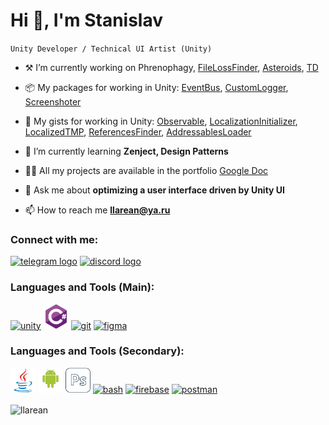 <h1>Hi 👋, I'm Stanislav</h1>
<code>Unity Developer / Technical UI Artist (Unity)</code>

- ⚒️ I’m currently working on Phrenophagy, [FileLossFinder](https://github.com/LLarean/file-loss-finder), [Asteroids](https://github.com/LLarean/asteroids), [TD](https://github.com/LLarean/tower-defense)

- 📦 My packages for working in Unity: [EventBus](https://github.com/LLarean/EventBus), [CustomLogger](https://github.com/LLarean/custom-logger), [Screenshoter](https://github.com/LLarean/screenshoter)
  
- 📝 My gists for working in Unity: [Observable](https://gist.github.com/LLarean/617d3f381f87d981766f14456f130df0), [LocalizationInitializer](https://gist.github.com/LLarean/41fec4b20fcaa7a80f93444d0cc9eecb), [LocalizedTMP](https://gist.github.com/LLarean/0470e67c14834c3f48aa83d42d1ea411), [ReferencesFinder](https://gist.github.com/LLarean/a90401328c7b68226f39dce617ed75a3), [AddressablesLoader](https://gist.github.com/LLarean/bcb2bde1c636359a1c8c51bd4bbf4b33)

- 🔭 I’m currently learning **Zenject, Design Patterns**

- 👨‍💻 All my projects are available in the portfolio [Google Doc](https://docs.google.com/document/d/1pV2Q1CSyFahF9vk5LyWV170xebb6ZHZVMJvsSU0c_gc/edit?usp=sharing)

- 💬 Ask me about **optimizing a user interface driven by Unity UI**

- 📫 How to reach me **llarean@ya.ru**

<h3 align="left">Connect with me:</h3>
<p align="left">
  <a href="https://t.me/llarean" target="_blank"><img src="https://img.shields.io/static/v1?message=Telegram&logo=telegram&label=&color=2CA5E0&logoColor=white&labelColor=&style=for-the-badge" height="25" alt="telegram logo"/></a>
  <a href="https://discord.com/users/250411256639389708" target="_blank"><img src="https://img.shields.io/static/v1?message=Discord&logo=discord&label=&color=5865F2&logoColor=white&labelColor=&style=for-the-badge" height="25" alt="discord logo"/></a>
</p>

<p align="left">
</p>

<h3 align="left">Languages and Tools (Main):</h3>
<p align="left"> 
  <a href="https://unity.com/" target="_blank" rel="noreferrer"> <img src="https://www.vectorlogo.zone/logos/unity3d/unity3d-icon.svg" alt="unity" width="40" height="40"/></a>
  <a href="https://www.w3schools.com/cs/" target="_blank" rel="noreferrer"> <img src="https://raw.githubusercontent.com/devicons/devicon/master/icons/csharp/csharp-original.svg" alt="csharp" width="40" height="40"/></a>
  <a href="https://git-scm.com/" target="_blank" rel="noreferrer"> <img src="https://www.vectorlogo.zone/logos/git-scm/git-scm-icon.svg" alt="git" width="40" height="40"/></a>
  <a href="https://www.figma.com/" target="_blank" rel="noreferrer"> <img src="https://www.vectorlogo.zone/logos/figma/figma-icon.svg" alt="figma" width="40" height="40"/></a>
</p>
<h3 align="left">Languages and Tools (Secondary):</h3>
<p align="left"> 
  <a href="https://www.java.com" target="_blank" rel="noreferrer"> <img src="https://raw.githubusercontent.com/devicons/devicon/master/icons/java/java-original.svg" alt="java" width="40" height="40"/></a>
  <a href="https://developer.android.com" target="_blank" rel="noreferrer"> <img src="https://raw.githubusercontent.com/devicons/devicon/master/icons/android/android-original-wordmark.svg" alt="android" width="40" height="40"/></a>
  <a href="https://www.photoshop.com/en" target="_blank" rel="noreferrer"> <img src="https://raw.githubusercontent.com/devicons/devicon/master/icons/photoshop/photoshop-line.svg" alt="photoshop" width="40" height="40"/></a>
  <a href="https://www.gnu.org/software/bash/" target="_blank" rel="noreferrer"> <img src="https://www.vectorlogo.zone/logos/gnu_bash/gnu_bash-icon.svg" alt="bash" width="40" height="40"/></a>
  <a href="https://firebase.google.com/" target="_blank" rel="noreferrer"> <img src="https://www.vectorlogo.zone/logos/firebase/firebase-icon.svg" alt="firebase" width="40" height="40"/></a>
  <a href="https://postman.com" target="_blank" rel="noreferrer"> <img src="https://www.vectorlogo.zone/logos/getpostman/getpostman-icon.svg" alt="postman" width="40" height="40"/></a> 
</p>

<p><img align="center" src="https://github-readme-stats.vercel.app/api/top-langs?username=llarean&show_icons=true&locale=en&layout=compact&theme=ocean_dark" alt="llarean"/></p>
